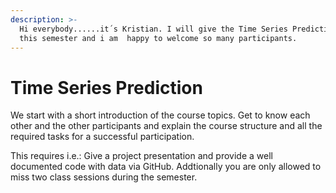 ```yaml
---
description: >-
  Hi everybody......it´s Kristian. I will give the Time Series Prediction course
  this semester and i am  happy to welcome so many participants.
---
```


# Time Series Prediction

We start with a short introduction of the course topics. Get to know each other and the other participants and explain the course structure and all the required tasks for a successful participation.

This requires i.e.: Give a project presentation and provide a well documented code with data via GitHub. Addtionally you are only allowed to miss two class sessions during the semester.
